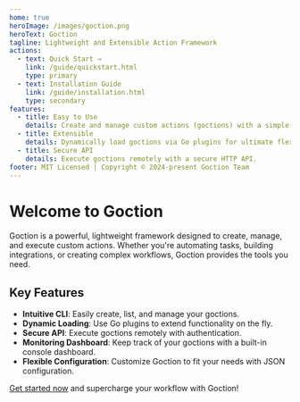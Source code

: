```yaml
---
home: true
heroImage: /images/goction.png
heroText: Goction
tagline: Lightweight and Extensible Action Framework
actions:
  - text: Quick Start →
    link: /guide/quickstart.html
    type: primary
  - text: Installation Guide
    link: /guide/installation.html
    type: secondary
features:
  - title: Easy to Use
    details: Create and manage custom actions (goctions) with a simple CLI interface.
  - title: Extensible
    details: Dynamically load goctions via Go plugins for ultimate flexibility.
  - title: Secure API
    details: Execute goctions remotely with a secure HTTP API.
footer: MIT Licensed | Copyright © 2024-present Goction Team
---
```


# Welcome to Goction

Goction is a powerful, lightweight framework designed to create, manage, and execute custom actions. Whether you're automating tasks, building integrations, or creating complex workflows, Goction provides the tools you need.

## Key Features

- **Intuitive CLI**: Easily create, list, and manage your goctions.
- **Dynamic Loading**: Use Go plugins to extend functionality on the fly.
- **Secure API**: Execute goctions remotely with authentication.
- **Monitoring Dashboard**: Keep track of your goctions with a built-in console dashboard.
- **Flexible Configuration**: Customize Goction to fit your needs with JSON configuration.

[Get started now](/guide/quickstart.html) and supercharge your workflow with Goction!

<!-- <VideoTutorial/> -->
